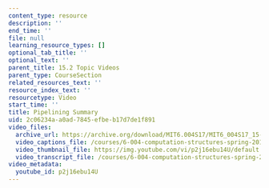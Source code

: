```yaml
---
content_type: resource
description: ''
end_time: ''
file: null
learning_resource_types: []
optional_tab_title: ''
optional_text: ''
parent_title: 15.2 Topic Videos
parent_type: CourseSection
related_resources_text: ''
resource_index_text: ''
resourcetype: Video
start_time: ''
title: Pipelining Summary
uid: 2c06234a-a0ad-7845-efbe-b17d7de1f891
video_files:
  archive_url: https://archive.org/download/MIT6.004S17/MIT6_004S17_15-02-06_300k.mp4
  video_captions_file: /courses/6-004-computation-structures-spring-2017/525290525de25b06b97340ff5b2d8383_p2j16ebu14U.vtt
  video_thumbnail_file: https://img.youtube.com/vi/p2j16ebu14U/default.jpg
  video_transcript_file: /courses/6-004-computation-structures-spring-2017/1c4cd212568b50e5fd6e8717793222e0_p2j16ebu14U.pdf
video_metadata:
  youtube_id: p2j16ebu14U
---
```

